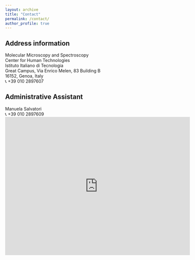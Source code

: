 ```yaml
---
layout: archive
title: "Contact"
permalink: /contact/
author_profile: true
---
```


<h2> Address information </h2>
Molecular Microscopy and Spectroscopy <br>
Center for Human Technologies <br>
Istituto Italiano di Tecnologia <br>
Great Campus, Via Enrico Melen, 83 Building B <br>
16152, Genoa, Italy <br>
&#128222; +39 010 2897607 <br>


<h2> Administrative Assistant </h2>
Manuela Salvatori <br>
&#128222; +39 010 2897609 <br>


<iframe src="https://www.google.com/maps/embed?pb=!1m18!1m12!1m3!1d2482.401719507159!2d-0.13461968475715028!3d51.52419131729711!2m3!1f0!2f0!3f0!3m2!1i1024!2i768!4f13.1!3m3!1m2!1s0x48761b2f0b35b5bf%3A0xa697ae4cc2b7a4db!2sMRC%20Laboratory%20for%20Molecular%20Cell%20Biology!5e0!3m2!1sen!2suk!4v1582495676071!5m2!1sen!2suk" width="600" height="450" frameborder="0" style="border:0;" allowfullscreen=""></iframe>

<!--- <img src="{{ "LMCB.jpg" | prepend: "/images/" | prepend: base_path }}" alt=""> --->
